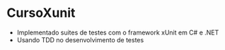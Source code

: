 # CursoXunit


- Implementado suites de testes com o framework xUnit em C# e .NET 
- Usando TDD no desenvolvimento de testes
